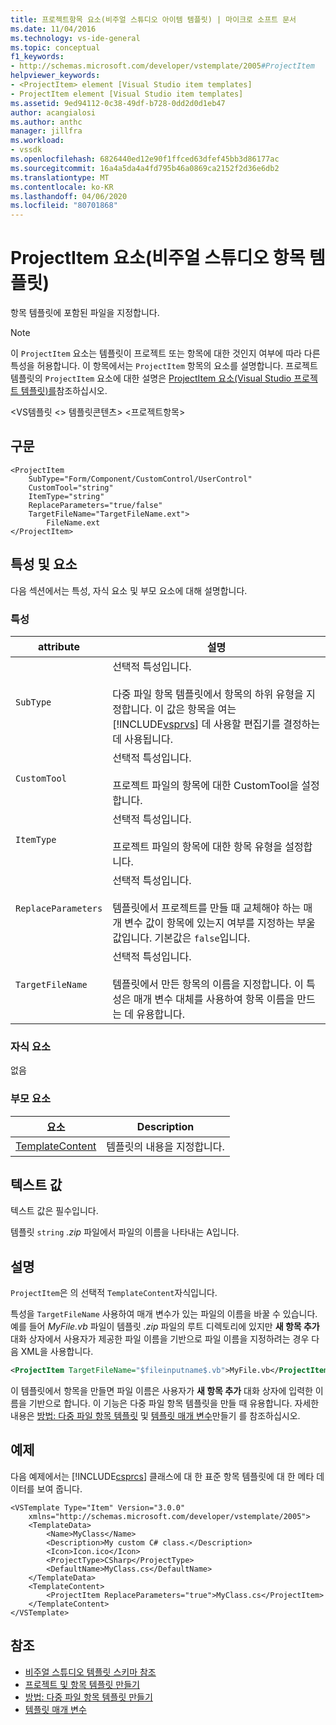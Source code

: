 ```yaml
---
title: 프로젝트항목 요소(비주얼 스튜디오 아이템 템플릿) | 마이크로 소프트 문서
ms.date: 11/04/2016
ms.technology: vs-ide-general
ms.topic: conceptual
f1_keywords:
- http://schemas.microsoft.com/developer/vstemplate/2005#ProjectItem
helpviewer_keywords:
- <ProjectItem> element [Visual Studio item templates]
- ProjectItem element [Visual Studio item templates]
ms.assetid: 9ed94112-0c38-49df-b728-0dd2d0d1eb47
author: acangialosi
ms.author: anthc
manager: jillfra
ms.workload:
- vssdk
ms.openlocfilehash: 6826440ed12e90f1ffced63dfef45bb3d86177ac
ms.sourcegitcommit: 16a4a5da4a4fd795b46a0869ca2152f2d36e6db2
ms.translationtype: MT
ms.contentlocale: ko-KR
ms.lasthandoff: 04/06/2020
ms.locfileid: "80701868"
---
```

# <a name="projectitem-element-visual-studio-item-templates"></a>ProjectItem 요소(비주얼 스튜디오 항목 템플릿)
항목 템플릿에 포함된 파일을 지정합니다.

> [!NOTE]
> 이 `ProjectItem` 요소는 템플릿이 프로젝트 또는 항목에 대한 것인지 여부에 따라 다른 특성을 허용합니다. 이 항목에서는 `ProjectItem` 항목의 요소를 설명합니다. 프로젝트 템플릿의 `ProjectItem` 요소에 대한 설명은 [ProjectItem 요소(Visual Studio 프로젝트 템플릿)를](../extensibility/projectitem-element-visual-studio-project-templates.md)참조하십시오.

 \<VS템플릿 \<> 템플릿콘텐츠> \<프로젝트항목>

## <a name="syntax"></a>구문

```
<ProjectItem
    SubType="Form/Component/CustomControl/UserControl"
    CustomTool="string"
    ItemType="string"
    ReplaceParameters="true/false"
    TargetFileName="TargetFileName.ext">
        FileName.ext
</ProjectItem>
```

## <a name="attributes-and-elements"></a>특성 및 요소
 다음 섹션에서는 특성, 자식 요소 및 부모 요소에 대해 설명합니다.

### <a name="attributes"></a>특성

| attribute | 설명 |
|---------------------| - |
| `SubType` | 선택적 특성입니다.<br /><br /> 다중 파일 항목 템플릿에서 항목의 하위 유형을 지정합니다. 이 값은 항목을 여는 [!INCLUDE[vsprvs](../code-quality/includes/vsprvs_md.md)] 데 사용할 편집기를 결정하는 데 사용됩니다. |
| `CustomTool` | 선택적 특성입니다.<br /><br /> 프로젝트 파일의 항목에 대한 CustomTool을 설정합니다. |
| `ItemType` | 선택적 특성입니다.<br /><br /> 프로젝트 파일의 항목에 대한 항목 유형을 설정합니다. |
| `ReplaceParameters` | 선택적 특성입니다.<br /><br /> 템플릿에서 프로젝트를 만들 때 교체해야 하는 매개 변수 값이 항목에 있는지 여부를 지정하는 부울 값입니다. 기본값은 `false`입니다. |
| `TargetFileName` | 선택적 특성입니다.<br /><br /> 템플릿에서 만든 항목의 이름을 지정합니다. 이 특성은 매개 변수 대체를 사용하여 항목 이름을 만드는 데 유용합니다. |

### <a name="child-elements"></a>자식 요소
 없음

### <a name="parent-elements"></a>부모 요소

|요소|Description|
|-------------|-----------------|
|[TemplateContent](../extensibility/templatecontent-element-visual-studio-templates.md)|템플릿의 내용을 지정합니다.|

## <a name="text-value"></a>텍스트 값
 텍스트 값은 필수입니다.

 템플릿 `string` *.zip* 파일에서 파일의 이름을 나타내는 A입니다.

## <a name="remarks"></a>설명
 `ProjectItem`은 의 선택적 `TemplateContent`자식입니다.

 특성을 `TargetFileName` 사용하여 매개 변수가 있는 파일의 이름을 바꿀 수 있습니다. 예를 들어 *MyFile.vb* 파일이 템플릿 *.zip* 파일의 루트 디렉토리에 있지만 **새 항목 추가** 대화 상자에서 사용자가 제공한 파일 이름을 기반으로 파일 이름을 지정하려는 경우 다음 XML을 사용합니다.

```xml
<ProjectItem TargetFileName="$fileinputname$.vb">MyFile.vb</ProjectItem>
```

 이 템플릿에서 항목을 만들면 파일 이름은 사용자가 **새 항목 추가** 대화 상자에 입력한 이름을 기반으로 합니다. 이 기능은 다중 파일 항목 템플릿을 만들 때 유용합니다. 자세한 내용은 [방법: 다중 파일 항목 템플릿](../ide/how-to-create-multi-file-item-templates.md) 및 [템플릿 매개 변수](../ide/template-parameters.md)만들기 를 참조하십시오.

## <a name="example"></a>예제
 다음 예제에서는 [!INCLUDE[csprcs](../data-tools/includes/csprcs_md.md)] 클래스에 대 한 표준 항목 템플릿에 대 한 메타 데이터를 보여 줍니다.

```
<VSTemplate Type="Item" Version="3.0.0"
    xmlns="http://schemas.microsoft.com/developer/vstemplate/2005">
    <TemplateData>
        <Name>MyClass</Name>
        <Description>My custom C# class.</Description>
        <Icon>Icon.ico</Icon>
        <ProjectType>CSharp</ProjectType>
        <DefaultName>MyClass.cs</DefaultName>
    </TemplateData>
    <TemplateContent>
        <ProjectItem ReplaceParameters="true">MyClass.cs</ProjectItem>
    </TemplateContent>
</VSTemplate>
```

## <a name="see-also"></a>참조
- [비주얼 스튜디오 템플릿 스키마 참조](../extensibility/visual-studio-template-schema-reference.md)
- [프로젝트 및 항목 템플릿 만들기](../ide/creating-project-and-item-templates.md)
- [방법: 다중 파일 항목 템플릿 만들기](../ide/how-to-create-multi-file-item-templates.md)
- [템플릿 매개 변수](../ide/template-parameters.md)
